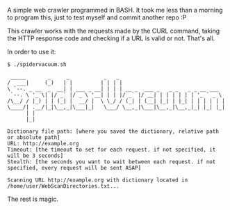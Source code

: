 A simple web crawler programmed in BASH.
It took me less than a morning to program this, just to test myself and commit another repo :P

This crawler works with the requests made by the CURL command, taking the HTTP response code and checking if a URL is valid or not.
That's all.

In order to use it:

```
$ ./spidervacuum.sh

 _____       _     _           _   _
/  ___|     (_)   | |         | | | |
\ `--. _ __  _  __| | ___ _ __| | | | __ _  ___ _   _ _   _ _ __ ___
 `--. \ '_ \| |/ _` |/ _ \ '__| | | |/ _` |/ __| | | | | | | '_ ` _ \
/\__/ / |_) | | (_| |  __/ |  \ \_/ / (_| | (__| |_| | |_| | | | | | |
\____/| .__/|_|\__,_|\___|_|   \___/ \__,_|\___|\__,_|\__,_|_| |_| |_|
      | |
      |_|

Dictionary file path: [where you saved the dictionary, relative path or absolute path]
URL: http://example.org
Timeout: [the timeout to set for each request. if not specified, it will be 3 seconds]
Stealth: [the seconds you want to wait between each request. if not specified, every request will be sent ASAP]

Scanning URL http://example.org with dictionary located in /home/user/WebScanDirectories.txt...

```

The rest is magic.
